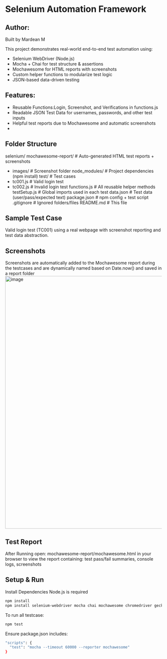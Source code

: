 # Selenium Automation Framework
## Author:
Built by Mardean M

This project demonstrates real-world end-to-end test automation using:

- Selenium WebDriver (Node.js)
- Mocha + Chai for test structure & assertions
- Mochawesome for HTML reports with screenshots
- Custom helper functions to modularize test logic
- JSON-based data-driven testing

## Features:
- Reusable Functions:Login, Screenshot, and Verifications in functions.js
- Readable JSON Test Data for usernames, passwords, and other test inputs
- Helpful test reports due to Mochawesome and automatic screenshots
- 

## Folder Structure

selenium/
mochawesome-report/ # Auto-generated HTML test reports + screenshots
  - images/ # Screenshot folder
node_modules/ # Project dependencies (npm install)
test/ # Test cases
  - tc001.js # Valid login test
  - tc002.js # Invalid login test
functions.js # All reusable helper methods
testSetup.js # Global imports used in each test
data.json # Test data (user/pass/expected text)
package.json # npm config + test script
.gitignore # Ignored folders/files
README.md # This file


## Sample Test Case

Valid login test (TC001) using a real webpage with screenshot reporting and test data abstraction.

## Screenshots 
Screenshots are automatically added to the Mochawesome report during the testcases and are dynamically named based on Date.now() and saved in a report folder
<img width="1295" height="814" alt="image" src="https://github.com/user-attachments/assets/d0f71042-080c-4063-b437-3a65d76c24ec" />

## Test Report
After Running open: mochawesome-report/mochawesome.html
in your browser to view the report containing: test pass/fail summaries, console logs, screenshots

## Setup & Run
Install Dependencies
Node.js is required
```bash
npm install
npm install selenium-webdriver mocha chai mochawesome chromedriver geckodriver
```
To run all testcase:
```bash
npm test
```
Ensure package.json includes:
```bash
"scripts": {
  "test": "mocha --timeout 60000 --reporter mochawesome"
}
```
